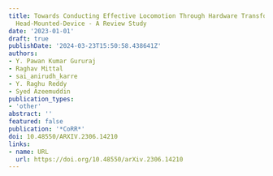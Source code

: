 ```yaml
---
title: Towards Conducting Effective Locomotion Through Hardware Transformation in
  Head-Mounted-Device - A Review Study
date: '2023-01-01'
draft: true
publishDate: '2024-03-23T15:50:58.438641Z'
authors:
- Y. Pawan Kumar Gururaj
- Raghav Mittal
- sai_anirudh_karre
- Y. Raghu Reddy
- Syed Azeemuddin
publication_types:
- 'other'
abstract: ''
featured: false
publication: '*CoRR*'
doi: 10.48550/ARXIV.2306.14210
links:
- name: URL
  url: https://doi.org/10.48550/arXiv.2306.14210
---
```


